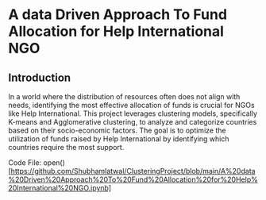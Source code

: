 # A data Driven Approach To Fund Allocation for Help International NGO

## Introduction
In a world where the distribution of resources often does not align with needs, identifying the most effective allocation of funds is crucial for NGOs like Help International. This project leverages clustering models, specifically K-means and Agglomerative clustering, to analyze and categorize countries based on their socio-economic factors. The goal is to optimize the utilization of funds raised by Help International by identifying which countries require the most support.


Code File: open()[https://github.com/Shubhamlatwal/ClusteringProject/blob/main/A%20data%20Driven%20Approach%20To%20Fund%20Allocation%20for%20Help%20International%20NGO.ipynb]
